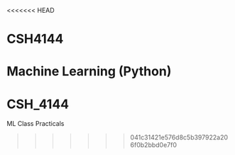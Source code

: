 <<<<<<< HEAD
# CSH4144
Machine Learning (Python)
=======
# CSH_4144
ML Class Practicals
>>>>>>> 041c31421e576d8c5b397922a206f0b2bbd0e7f0
